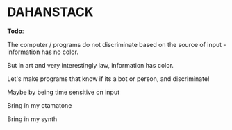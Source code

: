 # DAHANSTACK

**Todo**:

The computer / programs do not discriminate based on the source of input - information has no color.

But in art and very interestingly law, information has color.

Let's make programs that know if its a bot or person, and discriminate!

Maybe by being time sensitive on input

Bring in my otamatone

Bring in my synth